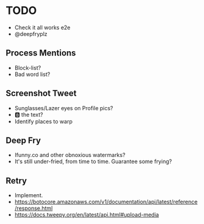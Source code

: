 # TODO

- Check it all works e2e
- @deepfryplz

## Process Mentions

- Block-list?
- Bad word list?

## Screenshot Tweet

- Sunglasses/Lazer eyes on Profile pics?
- 🅱️ the text?
- Identify places to warp

## Deep Fry

- Ifunny.co and other obnoxious watermarks?
- It's still under-fried, from time to time. Guarantee some frying?

## Retry

- Implement.
- https://botocore.amazonaws.com/v1/documentation/api/latest/reference/response.html
- https://docs.tweepy.org/en/latest/api.html#upload-media
